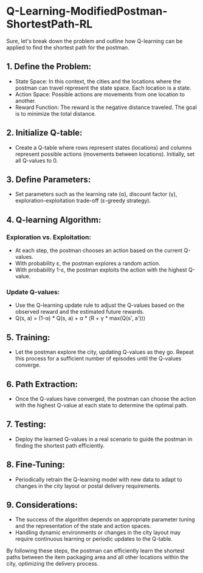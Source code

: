 # Q-Learning-ModifiedPostman-ShortestPath-RL


Sure, let's break down the problem and outline how Q-learning can be applied to find the shortest path for the postman.

## 1. Define the Problem:

* State Space: In this context, the cities and the locations where the postman can travel represent the state space. Each location is a state.
* Action Space: Possible actions are movements from one location to another.
* Reward Function: The reward is the negative distance traveled. The goal is to minimize the total distance.

## 2. Initialize Q-table:

* Create a Q-table where rows represent states (locations) and columns represent possible actions (movements between locations).
Initially, set all Q-values to 0.

## 3. Define Parameters:

* Set parameters such as the learning rate (α), discount factor (γ), exploration-exploitation trade-off (ε-greedy strategy).

## 4. Q-learning Algorithm:

### Exploration vs. Exploitation:
* At each step, the postman chooses an action based on the current Q-values.
* With probability ε, the postman explores a random action.
* With probability 1-ε, the postman exploits the action with the highest Q-value.
### Update Q-values:
* Use the Q-learning update rule to adjust the Q-values based on the observed reward and the estimated future rewards.
* Q(s, a) = (1-α) * Q(s, a) + α * (R + γ * max(Q(s', a')))

## 5. Training:

* Let the postman explore the city, updating Q-values as they go.
Repeat this process for a sufficient number of episodes until the Q-values converge.

## 6. Path Extraction:

* Once the Q-values have converged, the postman can choose the action with the highest Q-value at each state to determine the optimal path.

## 7. Testing:

* Deploy the learned Q-values in a real scenario to guide the postman in finding the shortest path efficiently.

## 8. Fine-Tuning:

* Periodically retrain the Q-learning model with new data to adapt to changes in the city layout or postal delivery requirements.

## 9. Considerations:

* The success of the algorithm depends on appropriate parameter tuning and the representation of the state and action spaces.
* Handling dynamic environments or changes in the city layout may require continuous learning or periodic updates to the Q-table.

By following these steps, the postman can efficiently learn the shortest paths between the item packaging area and all other locations within the city, optimizing the delivery process.





